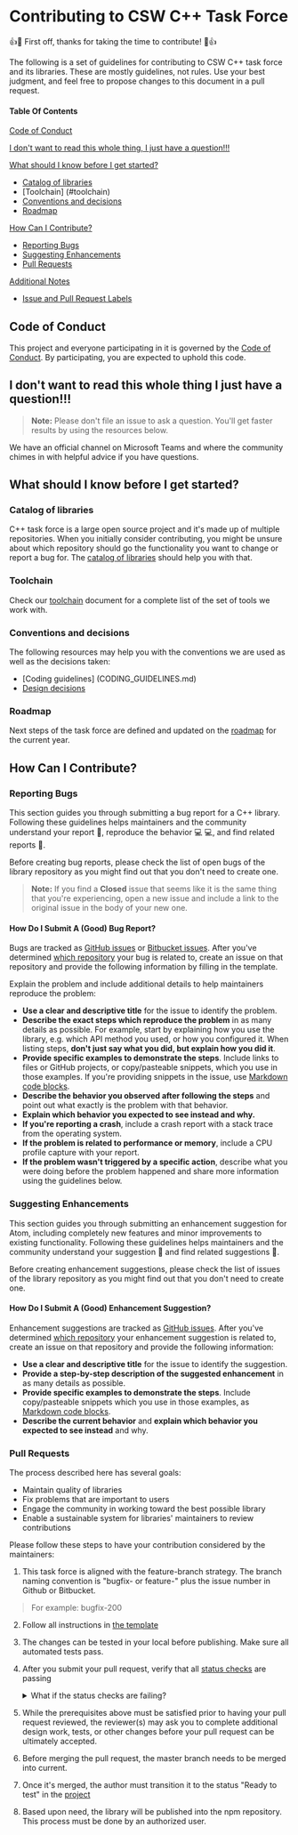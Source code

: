 # Contributing to CSW C++ Task Force

:+1::tada: First off, thanks for taking the time to contribute! :tada::+1:

The following is a set of guidelines for contributing to CSW C++ task force and its libraries. These are mostly guidelines, not rules. Use your best judgment, and feel free to propose changes to this document in a pull request.


#### Table Of Contents

[Code of Conduct](#code-of-conduct)

[I don't want to read this whole thing, I just have a question!!!](#i-dont-want-to-read-this-whole-thing-i-just-have-a-question)

[What should I know before I get started?](#what-should-i-know-before-i-get-started)
  * [Catalog of libraries](#catalog-of-libraries)
  * [Toolchain] (#toolchain)
  * [Conventions and decisions](#conventions-and-decisions)
  * [Roadmap](#roadmap)

[How Can I Contribute?](#how-can-i-contribute)
  * [Reporting Bugs](#reporting-bugs)
  * [Suggesting Enhancements](#suggesting-enhancements)
  * [Pull Requests](#pull-requests)

[Additional Notes](#additional-notes)
  * [Issue and Pull Request Labels](#issue-and-pull-request-labels)

## Code of Conduct

This project and everyone participating in it is governed by the [Code of Conduct](CODE_OF_CONDUCT.md). By participating, you are expected to uphold this code.

## I don't want to read this whole thing I just have a question!!!

> **Note:** Please don't file an issue to ask a question. You'll get faster results by using the resources below.

We have an official channel on Microsoft Teams and where the community chimes in with helpful advice if you have questions.


## What should I know before I get started?

### Catalog of libraries

C++ task force is a large open source project and it's made up of multiple repositories. When you initially consider contributing, you might be unsure about which repository should go the functionality you want to change or report a bug for. The [catalog of libraries](CATALOG.md) should help you with that.

### Toolchain

Check our [toolchain](TOOLCHAIN.md) document for a complete list of the set of tools we work with.

### Conventions and decisions

The following resources may help you with the conventions we are used as well as the decisions taken:
* [Coding guidelines] (CODING_GUIDELINES.md)
* [Design decisions](DESIGN_DECISIONS.md)

### Roadmap

Next steps of the task force are defined and updated on the [roadmap](https://github.com/systelab/systelab-components/projects) for the current year.


## How Can I Contribute?

### Reporting Bugs

This section guides you through submitting a bug report for a C++ library. Following these guidelines helps maintainers and the community understand your report :pencil:, reproduce the behavior :computer: :computer:, and find related reports :mag_right:.

Before creating bug reports, please check the list of open bugs of the library repository as you might find out that you don't need to create one. 

> **Note:** If you find a **Closed** issue that seems like it is the same thing that you're experiencing, open a new issue and include a link to the original issue in the body of your new one.

#### How Do I Submit A (Good) Bug Report?

Bugs are tracked as [GitHub issues](https://guides.github.com/features/issues/) or [Bitbucket issues](https://bitbucket.org/). After you've determined [which repository](#catalog-of-libraries) your bug is related to, create an issue on that repository and provide the following information by filling in the template.

Explain the problem and include additional details to help maintainers reproduce the problem:

* **Use a clear and descriptive title** for the issue to identify the problem.
* **Describe the exact steps which reproduce the problem** in as many details as possible. For example, start by explaining how you use the library, e.g. which API method you used, or how you configured it. When listing steps, **don't just say what you did, but explain how you did it**. 
* **Provide specific examples to demonstrate the steps**. Include links to files or GitHub projects, or copy/pasteable snippets, which you use in those examples. If you're providing snippets in the issue, use [Markdown code blocks](https://help.github.com/articles/markdown-basics/#multiple-lines).
* **Describe the behavior you observed after following the steps** and point out what exactly is the problem with that behavior.
* **Explain which behavior you expected to see instead and why.**
* **If you're reporting a crash**, include a crash report with a stack trace from the operating system. 
* **If the problem is related to performance or memory**, include a CPU profile capture with your report.
* **If the problem wasn't triggered by a specific action**, describe what you were doing before the problem happened and share more information using the guidelines below.

### Suggesting Enhancements

This section guides you through submitting an enhancement suggestion for Atom, including completely new features and minor improvements to existing functionality. Following these guidelines helps maintainers and the community understand your suggestion :pencil: and find related suggestions :mag_right:.

Before creating enhancement suggestions, please check the list of issues of the library repository as you might find out that you don't need to create one. 

#### How Do I Submit A (Good) Enhancement Suggestion?

Enhancement suggestions are tracked as [GitHub issues](https://guides.github.com/features/issues/). After you've determined [which repository](#catalog-of-libraries) your enhancement suggestion is related to, create an issue on that repository and provide the following information:

* **Use a clear and descriptive title** for the issue to identify the suggestion.
* **Provide a step-by-step description of the suggested enhancement** in as many details as possible.
* **Provide specific examples to demonstrate the steps**. Include copy/pasteable snippets which you use in those examples, as [Markdown code blocks](https://help.github.com/articles/markdown-basics/#multiple-lines).
* **Describe the current behavior** and **explain which behavior you expected to see instead** and why.

### Pull Requests

The process described here has several goals:

- Maintain quality of libraries
- Fix problems that are important to users
- Engage the community in working toward the best possible library
- Enable a sustainable system for libraries' maintainers to review contributions

Please follow these steps to have your contribution considered by the maintainers:

1. This task force is aligned with the feature-branch strategy. The branch naming convention is "bugfix- or feature-" plus the issue number in Github or Bitbucket.
 > For example: bugfix-200

2. Follow all instructions in [the template](PULL_REQUEST_TEMPLATE.md)

3. The changes can be tested in your local before publishing. Make sure all automated tests pass.

4. After you submit your pull request, verify that all [status checks](https://help.github.com/articles/about-status-checks/) are passing <details><summary>What if the status checks are failing?</summary>If a status check is failing, and you believe that the failure is unrelated to your change, please leave a comment on the pull request explaining why you believe the failure is unrelated. A maintainer will re-run the status check for you. If we conclude that the failure was a false positive, then we will open an issue to track that problem with our status check suite.</details>

5. While the prerequisites above must be satisfied prior to having your pull request reviewed, the reviewer(s) may ask you to complete additional design work, tests, or other changes before your pull request can be ultimately accepted.

6. Before merging the pull request, the master branch needs to be merged into current.

7. Once it's merged, the author must transition it to the status "Ready to test" in the [project](https://github.com/systelab/systelab-components/projects)

8. Based upon need, the library will be published into the npm repository. This process must be done by an authorized user.
